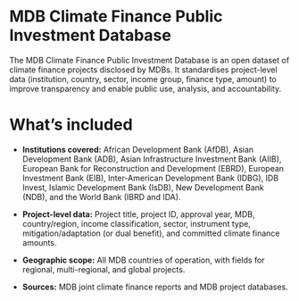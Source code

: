 # MDB Climate Finance Public Investment Database
The MDB Climate Finance Public Investment Database is an open dataset of climate finance projects disclosed by MDBs. It standardises project-level data (institution, country, sector, income group, finance type, amount) to improve transparency and enable public use, analysis, and accountability.

# What’s included
- **Institutions covered:** African Development Bank (AfDB), Asian Development Bank (ADB), Asian Infrastructure Investment Bank (AIIB), European Bank for Reconstruction and Development (EBRD), European Investment Bank (EIB), Inter-American Development Bank (IDBG), IDB Invest, Islamic Development Bank (IsDB), New Development Bank (NDB), and the World Bank (IBRD and IDA).  

- **Project-level data:** Project title, project ID, approval year, MDB, country/region, income classification, sector, instrument type, mitigation/adaptation (or dual benefit), and committed climate finance amounts.  

- **Geographic scope:** All MDB countries of operation, with fields for regional, multi-regional, and global projects.  

- **Sources:** MDB joint climate finance reports and MDB project databases.  

